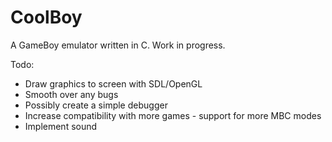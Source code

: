# CoolBoy
A GameBoy emulator written in C. Work in progress.

Todo:

* Draw graphics to screen with SDL/OpenGL
* Smooth over any bugs
* Possibly create a simple debugger
* Increase compatibility with more games - support for more MBC modes
* Implement sound
